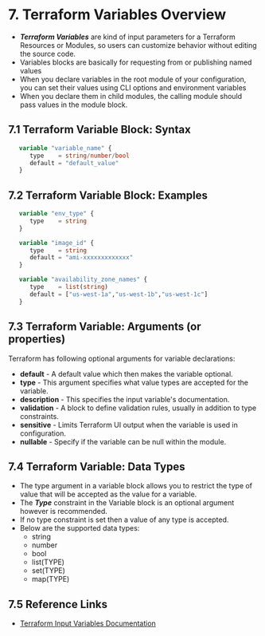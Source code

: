 # 7. Terraform Variables Overview
  - <i><b>Terraform Variables</i></b> are kind of input parameters for a Terraform Resources or Modules, so users can customize behavior without editing the source code.
  - Variables blocks are basically for requesting from or publishing named values
  - When you declare variables in the root module of your configuration, you can set their values using CLI options and environment variables
  - When you declare them in child modules, the calling module should pass values in the module block.

  ## 7.1 Terraform Variable Block: Syntax
  ```terraform   
     variable "variable_name" {
        type    = string/number/bool
        default = "default_value"
     }
   ```
  ## 7.2 Terraform Variable Block: Examples
  ```terraform   
     variable "env_type" {
        type    = string
     }
  ```

  ```terraform   
     variable "image_id" {
        type    = string
        default = "ami-xxxxxxxxxxxxx"
     }
  ```
  
  ```terraform   
     variable "availability_zone_names" {
        type    = list(string)
        default = ["us-west-1a","us-west-1b","us-west-1c"]
     }
   ```
   
   ## 7.3 Terraform Variable: Arguments (or properties)
   Terraform has following optional arguments for variable declarations:

   - <b>default</b> - A default value which then makes the variable optional.
   - <b>type</b> - This argument specifies what value types are accepted for the variable.
   - <b>description</b> - This specifies the input variable's documentation.
   - <b>validation</b> - A block to define validation rules, usually in addition to type constraints.
   - <b>sensitive</b> - Limits Terraform UI output when the variable is used in configuration.
   - <b>nullable</b> - Specify if the variable can be null within the module.
   
   ## 7.4 Terraform Variable: Data Types  
   - The type argument in a variable block allows you to restrict the type of value that will be accepted as the value for a variable.
   - The <b><i>Type</i></b> constraint in the Variable block is an optional argument however is recommended.
   - If no type constraint is set then a value of any type is accepted.
   - Below are the supported data types:
       - string
       - number
       - bool
       - list(TYPE)
       - set(TYPE)
       - map(TYPE)
   
   
   ## 7.5 Reference Links
   - [Terraform Input Variables Documentation](https://developer.hashicorp.com/terraform/language/values/variables)
      
